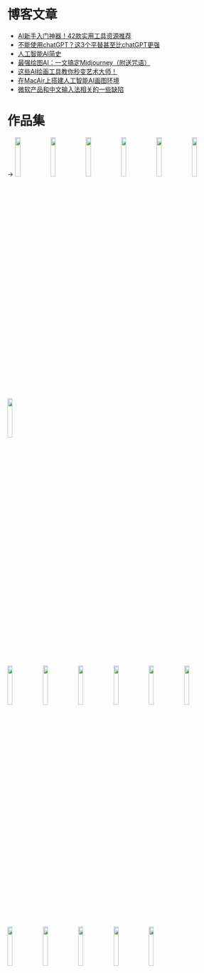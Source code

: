 # 博客文章

- [AI新手入门神器！42款实用工具资源推荐](sc/2023-0425-AI-tools.md)
- [不能使用chatGPT？这3个平替甚至比chatGPT更强](sc/2023-0420-AI-replacement.md)
- [人工智能AI简史](sc/2023-0417-ai-history.md)
- [最强绘图AI：一文搞定Midjourney（附送咒语）](sc/2023-0401-midjourney.md)
- [这些AI绘画工具教你秒变艺术大师！](sc/2023-0403-ai-painting.md)
- [在MacAir上搭建人工智能AI画图环境](sc/2023-0306-sdw-mac.md)
- [微软产品和中文输入法相关的一些缺陷](sc/2023-0330-newbing-return.md)

# 作品集

<!-- 瀑布流魔法，放！-->
->
<img src="http://www.memcd.com/pengyuwei/images/2022_enmp_main.jpg" width="15%" />
<img src="http://www.memcd.com/pengyuwei/images/2022_enmp_kb.png" width="15%" />
<img src="http://www.memcd.com/pengyuwei/images/2022_enmp_live_earth.jpg" width="15%" />
<img src="http://www.memcd.com/pengyuwei/images/2022_enmp_sun.jpg" width="15%" />
<img src="http://www.memcd.com/pengyuwei/images/2023_enmp_ai.png" width="15%" />
<img src="http://www.memcd.com/pengyuwei/images/2022_enmp_TOP10_2021.jpg" width="15%" />
<img src="http://www.memcd.com/pengyuwei/images/2022_wbgw_main.jpg" width="15%" />

<img src="http://www.memcd.com/pengyuwei/images/2022_poems_main.png" width="15%" />
<img src="http://www.memcd.com/pengyuwei/images/2017_de.jpg" width="15%" />
<img src="http://www.memcd.com/pengyuwei/images/2011_taobaocollector.jpg" width="15%" />
<img src="http://www.memcd.com/pengyuwei/images/2007_casktownPSP.jpg" width="15%" />
<img src="http://www.memcd.com/pengyuwei/images/2004_dc_main.jpg" width="15%" />
<img src="http://www.memcd.com/pengyuwei/images/2003_palse1.jpg" width="15%" />
<img src="http://www.memcd.com/pengyuwei/images/2017_ensky.png" width="15%" />
<img src="http://www.memcd.com/pengyuwei/images/2000_chatadd.gif" width="15%" />
<img src="http://www.memcd.com/pengyuwei/images/1999_puzzle1.gif" width="15%" />
<img src="http://www.memcd.com/pengyuwei/images/1998_casktown.png" width="15%" />
<img src="http://www.memcd.com/pengyuwei/images/1999_wm.gif" width="15%" />
